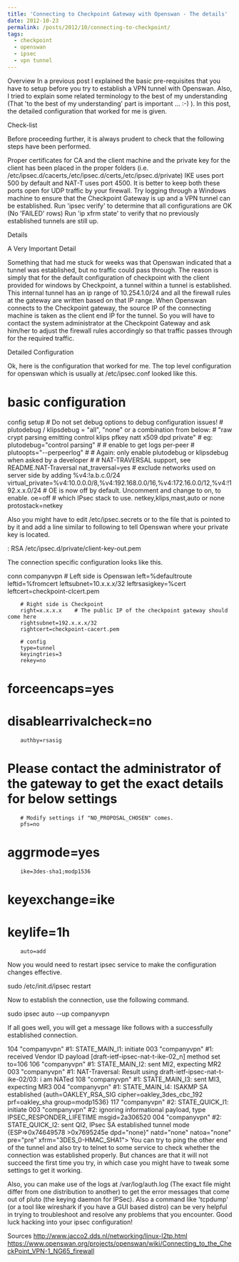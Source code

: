 ```yaml
---
title: 'Connecting to Checkpoint Gateway with Openswan - The details'
date: 2012-10-23
permalink: /posts/2012/10/connecting-to-checkpoint/
tags:
  - checkpoint
  - openswan
  - ipsec
  - vpn tunnel
---
```


Overview
In a previous post I explained the basic pre-requisites that you have to setup before you try to establish a VPN tunnel with Openswan. Also, I tried to explain some related terminology to the best of my understanding (That 'to the best of my understanding' part is important ... :-) ). In this post, the detailed configuration that worked for me is given.



Check-list


Before proceeding further, it is always prudent to check that the following steps have been performed.

Proper certificates for CA and the client machine and the private key for the client has been placed in the proper folders (i.e. /etc/ipsec.d/cacerts,/etc/ipsec.d/certs,/etc/ipsec.d/private)
IKE uses port 500 by default and NAT-T uses port 4500. It is better to keep both these ports open for UDP traffic by your firewall.
Try logging through a Windows machine to ensure that the Checkpoint Gateway is up and a VPN tunnel can be established.
Run 'ipsec verify' to determine that all configurations are OK (No 'FAILED' rows)
Run 'ip xfrm state' to verify that no previously established tunnels are still up.


Details


A Very Important Detail


Something that had me stuck for weeks was that Openswan indicated that a tunnel was established, but no traffic could pass through. The reason is simply that for the default configuration of checkpoint with the client provided for windows by Checkpoint, a tunnel within a tunnel is established. This internal tunnel has an ip range of 10.254.1.0/24 and all the firewall rules at the gateway are written based on that IP range. When Openswan connects to the Checkpoint gateway, the source IP of the connecting machine is taken as the client end IP for the tunnel. So you will have to contact the system administrator at the Checkpoint Gateway and ask him/her to adjust the firewall rules accordingly so that traffic passes through for the required traffic.



Detailed Configuration


Ok, here is the configuration that worked for me. The top level configuration for openswan which is usually at /etc/ipsec.conf looked like this.



# basic configuration
config setup
        # Do not set debug options to debug configuration issues!
        # plutodebug / klipsdebug = "all", "none" or a combination from below:
        # "raw crypt parsing emitting control klips pfkey natt x509 dpd private"
        # eg:
        plutodebug="control parsing"
        #
        # enable to get logs per-peer
        # plutoopts="--perpeerlog"
        #
        # Again: only enable plutodebug or klipsdebug when asked by a developer
        #
        # NAT-TRAVERSAL support, see README.NAT-Traversal
        nat_traversal=yes
        # exclude networks used on server side by adding %v4:!a.b.c.0/24
        virtual_private=%v4:10.0.0.0/8,%v4:192.168.0.0/16,%v4:172.16.0.0/12,%v4:!192.x.x.0/24
        # OE is now off by default. Uncomment and change to on, to enable.
        oe=off
        # which IPsec stack to use. netkey,klips,mast,auto or none
        protostack=netkey



Also you might have to edit /etc/ipsec.secrets or to the file that is pointed to by it and add a line similar to following to tell Openswan where your private key is located.

: RSA /etc/ipsec.d/private/client-key-out.pem


The connection specific configuration looks like this.



conn companyvpn
        # Left side is Openswan
        left=%defaultroute
        leftid=%fromcert
        leftsubnet=10.x.x.x/32
        leftrsasigkey=%cert
        leftcert=checkpoint-clcert.pem

        # Right side is Checkpoint
        right=x.x.x.x    # The public IP of the checkpoint gateway should come here
        rightsubnet=192.x.x.x/32
        rightcert=checkpoint-cacert.pem

        # config
        type=tunnel
        keyingtries=3
        rekey=no
#       forceencaps=yes
#       disablearrivalcheck=no
        authby=rsasig

# Please contact the administrator of the gateway to get the exact details for below settings
        # Modify settings if "NO_PROPOSAL_CHOSEN" comes.
        pfs=no
#       aggrmode=yes
        ike=3des-sha1;modp1536
#       keyexchange=ike
#       keylife=1h
        auto=add


Now you would need to restart ipsec service to make the configuration changes effective.

sudo /etc/init.d/ipsec restart

Now to establish the connection, use the following command.

sudo ipsec auto --up companyvpn

If all goes well, you will get a message like follows with a successfully established connection.

104 "companyvpn" #1: STATE_MAIN_I1: initiate
003 "companyvpn" #1: received Vendor ID payload [draft-ietf-ipsec-nat-t-ike-02_n] method set to=106 
106 "companyvpn" #1: STATE_MAIN_I2: sent MI2, expecting MR2
003 "companyvpn" #1: NAT-Traversal: Result using draft-ietf-ipsec-nat-t-ike-02/03: i am NATed
108 "companyvpn" #1: STATE_MAIN_I3: sent MI3, expecting MR3
004 "companyvpn" #1: STATE_MAIN_I4: ISAKMP SA established {auth=OAKLEY_RSA_SIG cipher=oakley_3des_cbc_192 prf=oakley_sha group=modp1536}
117 "companyvpn" #2: STATE_QUICK_I1: initiate
003 "companyvpn" #2: ignoring informational payload, type IPSEC_RESPONDER_LIFETIME msgid=2a306520
004 "companyvpn" #2: STATE_QUICK_I2: sent QI2, IPsec SA established tunnel mode {ESP=&gt;0x74649578 &gt;0x7695245e dpd="none}" natd="none" natoa="none" pre="pre" xfrm="3DES_0-HMAC_SHA1"&gt;
You can try to ping the other end of the tunnel and also try to telnet to some service to check whether the connection was established properly. But chances are that it will not succeed the first time you try, in which case you might have to tweak some settings to get it working.



Also, you can make use of the logs at /var/log/auth.log (The exact file might differ from one distribution to another) to get the error messages that come out of pluto (the keying daemon for IPSec). Also a command like 'tcpdump' (or a tool like wireshark if you have a GUI based distro) can be very helpful in trying to troubleshoot and resolve any problems that you encounter. Good luck hacking into your ipsec configuration!





Sources
http://www.jacco2.dds.nl/networking/linux-l2tp.html
https://www.openswan.org/projects/openswan/wiki/Connecting_to_the_CheckPoint_VPN-1_NG65_firewall

